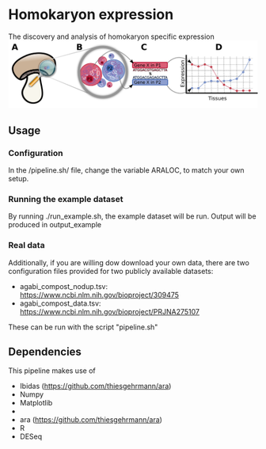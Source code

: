 # Homokaryon expression
The discovery and analysis of homokaryon specific expression
![The General Overview of Homokaryon Specific Expression](figure0.png)
## Usage

### Configuration
  In the /pipeline.sh/ file, change the variable ARALOC, to match your own setup.

### Running the example dataset
  By running ./run_example.sh, the example dataset will be run. Output will be produced in output_example

### Real data

  Additionally, if you are willing dow download your own data, there are two configuration files provided for two publicly available datasets:
  * agabi_compost_nodup.tsv: https://www.ncbi.nlm.nih.gov/bioproject/309475
  * agabi_compost_data.tsv: https://www.ncbi.nlm.nih.gov/bioproject/PRJNA275107

These can be run with the script "pipeline.sh"


## Dependencies
This pipeline makes use of
  * Ibidas (https://github.com/thiesgehrmann/ara)
  * Numpy
  * Matplotlib
  * 
  * ara (https://github.com/thiesgehrmann/ara)
  * R
  * DESeq

